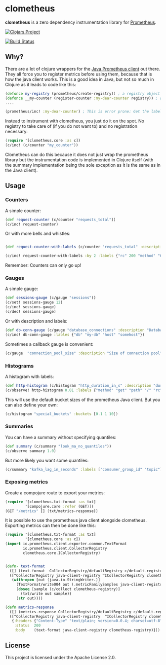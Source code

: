 # clometheus

__clometheus__ is a zero dependency instrumentation library for [Prometheus](https://prometheus.io/).

[![Clojars Project](https://img.shields.io/clojars/v/online.duevel/clometheus.svg)](https://clojars.org/online.duevel/clometheus)

[![Build Status](https://travis-ci.com/hackbert/clometheus.svg?branch=master)](https://travis-ci.com/hackbert/clometheus)

## Why?

There are a lot of clojure wrappers for the [Java Prometheus client](https://github.com/prometheus/client_java) out there.
They all force you to register metrics before using them, because that is
how the java client works. This is a good idea in Java, but not so much in Clojure
as it leads to code like this:

```clojure
(defonce my-registry (prometheus/create-registry)) ; a registry object to pass around and take care off.
(defonce __my-counter (register-counter :my-dear-counter registry)) ; a ref that is not interesting because it will not be referenced later
....

(prometheus/inc! :my-dear-counter) ; This is error prone: Get the label wrong and after all: What type is it of? What labels does it have?

```
Instead to instrument with clometheus, you just do it on the spot.
No registry to take care of (if you do not want to) and no registration necessary:

```clojure
(require '[clometheus.core :as c])
(c/inc! (c/counter "my_counter"))
```
Clometheus can do this because it does not just wrap the prometheus library but the instrumentation
code is implemented in Clojure itself (with the summary implementation being the sole exception as it is the same
as in the Java client).

## Usage

### Counters
A simple counter:
```clojure
(def request-counter (c/counter "requests_total"))
(c/inc! request-counter)

```
Or with more bells and whistles:

```clojure

(def request-counter-with-labels (c/counter "requests_total" :description "Counter for http requests." :labels ["rc" "method"]))

(c/inc! request-counter-with-labels :by 2 :labels {"rc" 200 "method" "GET"})

```
Remember: Counters can only go up!

### Gauges
A simple gauge:
```clojure
(def sessions-gauge (c/gauge "sessions"))
(c/set! sessions-gauge 12)
(c/inc! sessions-gauge)
(c/dec! sessions-gauge)
```
Or with description and labels:
```clojure
(def db-conn-gauge (c/gauge "database_connections" :description "Database connection count" :lables ["db" "host"]))
(c/inc! db-conn-gauge :lables {"db" "my-db" "host" "somehost"})

 ```
 Sometimes a callback gauge is convenient:

 ```clojure
 (c/gauge  "connection_pool_size" :description "Size of connection pool" :callback-fn #(42))
 ```
### Histograms
A histogram with labels:
```clojure
(def http-histogram (c/histogram "http_duration_in_s" :description "duration for processing an http request" :labels ["method" "path" "rc"]))
(c/observe! http-histogram 0.01 :labels {"method" "get" "path" "/" "rc" "200"})
```
This will use the default bucket sizes of the prometheus Java client.
But you can also define your own:

```clojure
(c/histogram "special_buckets" :buckets [0.1 1 10])
```

### Summaries
You can have a summary without specifying quantiles:
```clojure
(def summary (c/summary "look_ma_no_quantiles"))
(c/observe summary 1.0)
```
But more likely you want some quantiles:
```clojure
(c/summary "kafka_lag_in_seconds" :labels ["consumer_group_id" "topic"] :quantiles [(c/quantile 0.5  0.05)(c/quantile 0.9  0.01) (c/quantile 0.99 0.001)])
```

### Exposing metrics
Create a compojure route to export your metrics:
```clojure
(require '[clometheus.txt-format :as txt]
         '[compojure.core :refer (GET)])
(GET "/metrics" [] (txt/metrics-response))
```
It is possible to use the prometheus java client alongside clometheus.
Exporting metrics can then be done like this:

```clojure
(require '[clometheus.txt-format :as txt]
         '[clometheus.core :as c])
(import io.prometheus.client.exporter.common.TextFormat
        io.prometheus.client.CollectorRegistry
        clometheus.core.ICollectorRegistry)


(defn- text-format
  ([] (text-format  CollectorRegistry/defaultRegistry c/default-registry))
  ([^CollectorRegistry java-client-registry ^ICollectorRegistry clometheus-registry]
   (with-open [out (java.io.StringWriter.)]
     (TextFormat/write004 out (.metricFamilySamples java-client-registry))
     (doseq [sample (c/collect clometheus-registry)]
       (txt/write out sample))
     (str out))))

(defn metrics-response
  ([] (metrics-response CollectorRegistry/defaultRegistry c/default-registry))
  ([^CollectorRegistry java-client-registry  ^ICollectorRegistry clometheus-registry]
   {:headers {"Content-Type" "text/plain; version=0.0.4; charset=utf-8"}
    :status  200
    :body    (text-format java-client-registry clometheus-registry)}))
```

## License

This project is licensed under the Apache License 2.0.
